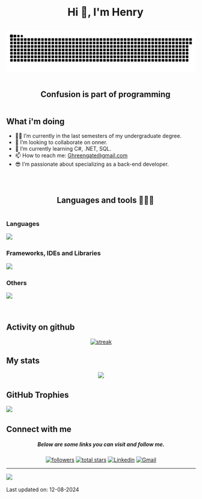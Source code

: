 <div id="user-content-toc">
  <ul align="center">
    <summary><h1 style="display: inline-block">Hi 👋, I'm Henry</h1></summary>
  </ul>
</div>
<!--- snake example -->
<div align="center">

  ![huabin's snake gif](https://github.com/huabin/huabin/blob/output/github-contribution-grid-snake.svg)
  
</div>

<div id="user-content-toc">
  <ul align="center">
    <summary><h2 style="display: inline-block">Confusion is part of programming</h2></summary>
  </ul>
</div>

## What i'm doing
<!--Intro start-->
- 👨‍🎓 I’m currently in the last semesters of my undergraduate degree.
- 👯 I’m looking to collaborate on onner.
- 🌱 I’m currently learning C#, .NET, SQL.
- 📫 How to reach me: Ghreengate@gmail.com
- ​😎 I’m passionate about specializing as a back-end developer.
<!--Intro end-->

<br/>
  <div id="user-content-toc">
    <ul align="center">
      <summary><h2 style="display: inline-block">Languages and tools 👨🏻‍💻</h2></summary>
    </ul>
  </div>
  <h3>Languages</h3>
    <p align="left">
      <a href="https://github.com/Lionnos">
        <img src="https://skillicons.dev/icons?i=cs,java,py,php,ts&perline=14" />
      </a>
    </p>
  <h3>Frameworks, IDEs and Libraries</h3>
      <p align="left">
        <a href="https://github.com/Lionnos">
          <img src="https://skillicons.dev/icons?i=dotnet,laravel,django,visualstudio,idea,rider,androidstudio&perline=14" />
        </a>
      </p>
  <h3>Others</h3>
      <p align="left">
        <a href="https://github.com/Lionnos">
          <img src="https://skillicons.dev/icons?i=vscode,mysql,sqlite,git,postman,bootstrap,arduino,windows,linux&perline=14" />
        </a>
      </p>
<br>

## Activity on github
<p align="center">
  <a href="https://github.com/Lionnos">      
    <img title="stats" alt="streak" src="https://github-readme-streak-stats.herokuapp.com/?user=Lionnos&theme=dark&hide_border=true&stroke=f53b3b"/>
  </a> 
</p>

## My stats
<p align="center">
  <a href="https://github.com/Lionnos"> 
    <img height="200px" src="https://github-readme-stats.vercel.app/api?username=Lionnos&hide_border=true&show_icons=true&count_private=true&theme=gruvbox&bg_color=151515">
  </a> 
</p>

 
## GitHub Trophies
![](https://github-profile-trophy.vercel.app/?username=Lionnos&theme=dark_dimmed&no-frame=false&no-bg=false&margin-w=4)

## Connect with me
<h5 align="center">Below are some links you can visit and follow me.</h5>

<p align="center">
   <a href="https://github.com/Lionnos">
     <img alt="followers" title="Follow me on Github" src="https://img.shields.io/github/followers/Lionnos?color=236ad3&style=for-the-badge&logo=github&label=Follow"/></a>
  <a href="https://github.com/Lionnos?tab=repositories&sort=stargazers">
    <img alt="total stars" title="Total stars on GitHub" src="https://custom-icon-badges.demolab.com/github/stars/Lionnos?color=B8B92B&style=for-the-badge&labelColor=959532&logo=star"/></a>
  <a href="https://linkedin.com/in/lionos" target="blank">
    <img src="https://img.shields.io/badge/LinkedIn-0077B5?style=for-the-badge&logo=linkedin&logoColor=white" alt="Linkedin"/></a>
  <a href = "mailto:Greengate@gmail.com" target="blank">
    <img src="https://img.shields.io/badge/Gmail-D14836?style=for-the-badge&logo=gmail&logoColor=white" alt="Gmail"  /></a>
 </p>

---

<a href="https://github.com/Lionnos">
  <img src="https://visitcount.itsvg.in/api?id=Lionnos&label=Lionnos&pretty=false" />
</a>

Last updated on: 12-08-2024
